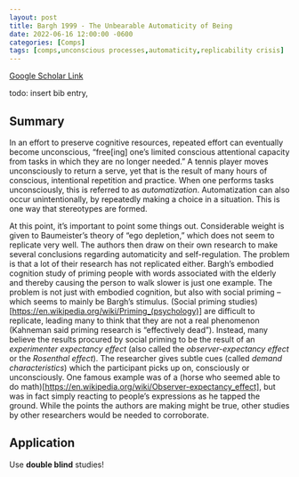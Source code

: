 ```yaml
---
layout: post
title: Bargh 1999 - The Unbearable Automaticity of Being
date: 2022-06-16 12:00:00 -0600
categories: [Comps]
tags: [comps,unconscious processes,automaticity,replicability crisis]
---
```

[Google Scholar Link](https://scholar.google.com/scholar?hl=en&as_sdt=0%2C45&q=The+unbearable+automaticity+of+being&btnG=)

todo: insert bib entry,

## Summary
In an effort to preserve cognitive resources, repeated effort can eventually become unconscious, “free[ing] one’s limited conscious attentional capacity from tasks in which they are no longer needed.”  A tennis player moves unconsciously to return a serve, yet that is the result of many hours of conscious, intentional repetition and practice.  When one performs tasks unconsciously, this is referred to as _automatization_.  Automatization can also occur unintentionally, by repeatedly making a choice in a situation.  This is one way that stereotypes are formed.

At this point, it’s important to point some things out.  Considerable weight is given to Baumeister’s theory of “ego depletion,” which does not seem to replicate very well.  The authors then draw on their own research to make several conclusions regarding automaticity and self-regulation.  The problem is that a lot of their research has not replicated either.  Bargh’s embodied cognition study of priming people with words associated with the elderly and thereby causing the person to walk slower is just one example.  The problem is not just with embodied cognition, but also with social priming – which seems to mainly be Bargh’s stimulus.  (Social priming studies)[https://en.wikipedia.org/wiki/Priming_(psychology)] are difficult to replicate, leading many to think that they are not a real phenomenon (Kahneman said priming research is “effectively dead”).  Instead, many believe the results procured by social priming to be the result of an _experimenter expectancy effect_ (also called the _observer-expectancy effect_ or the _Rosenthal effect_).  The researcher gives subtle cues (called _demand characteristics_) which the participant picks up on, consciously or unconsciously.  One famous example was of a (horse who seemed able to do math)[https://en.wikipedia.org/wiki/Observer-expectancy_effect], but was in fact simply reacting to people’s expressions as he tapped the ground.  While the points the authors are making might be true, other studies by other researchers would be needed to corroborate.

## Application
Use **double blind** studies!
